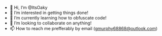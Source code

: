 - 👋 Hi, I’m @ItsOaky
- 👀 I’m interested in getting things done!
- 🌱 I’m currently learning how to obfuscate code!
- 💞️ I’m looking to collaborate on anything!
- 📫 How to reach me prefferably by email (gmurphy68868@outlook.com)

<!---
ItsOaky/ItsOaky is a ✨ special ✨ repository because its `README.md` (this file) appears on your GitHub profile.
You can click the Preview link to take a look at your changes.
--->
